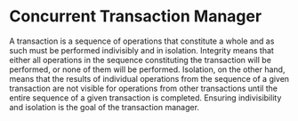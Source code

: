 # Concurrent Transaction Manager

A transaction is a sequence of operations that constitute a whole and as such must be performed indivisibly and in isolation. Integrity means that either all operations in the sequence constituting the transaction will be performed, or none of them will be performed. Isolation, on the other hand, means that the results of individual operations from the sequence of a given transaction are not visible for operations from other transactions until the entire sequence of a given transaction is completed. Ensuring indivisibility and isolation is the goal of the transaction manager.